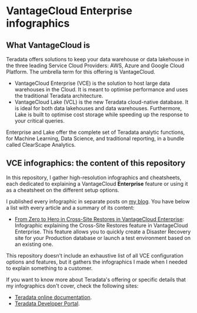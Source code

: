 # VantageCloud Enterprise infographics

## What VantageCloud is

Teradata offers solutions to keep your data warehouse or data lakehouse in the three leading Service Cloud Providers: AWS, Azure and Google Cloud Platform. The umbrella term for this offering is VantageCloud.
* VantageCloud Enterprise (VCE) is the solution to host large data warehouses in the Cloud. It is meant to optimise performance and uses the traditional Teradata architecture.
* VantageCloud Lake (VCL) is the new Teradata cloud-native database. It is ideal for both data lakehouses and data warehouses. Furthermore, Lake is built to optimise cost storage while speeding up the response to your critical queries.

Enterprise and Lake offer the complete set of Teradata analytic functions, for Machine Learning, Data Science, and traditional reporting, in a bundle called ClearScape Analytics.

## VCE infographics: the content of this repository

In this repository, I gather high-resolution infographics and cheatsheets, each dedicated to explaining a VantageCloud **Enterprise** feature or using it as a cheatsheet on the different setup options.

I published every infographic in separate posts on [my blog](https://celiamuriel.com/). You have below a list with every article and a summary of its content:
* [From Zero to Hero in Cross-Site Restores in VantageCloud Enterprise](https://celiamuriel.com/from-zero-to-hero-in-cross-site-restores-in-teradata/): Infographic explaining the Cross-Site Restores feature in VantageCloud Enterprise. This feature allows you to quickly create a Disaster Recovery site for your Production database or launch a test environment based on an existing one.

This repository doesn't include an exhaustive list of all VCE configuration options and features, but it gathers the infographics I made when I needed to explain something to a customer.

If you want to know more about Teradata's offering or specific details that my infographics don't cover, check the following sites:
* [Teradata online documentation](https://docs.teradata.com/).
* [Teradata Developer Portal](https://developers.teradata.com/).
